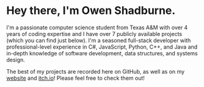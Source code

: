 # Hey there, I'm Owen Shadburne.

I'm a passionate computer science student from Texas A&M with over 4 years of coding expertise and I have over 7 publicly available projects (which you can find just below). I'm a seasoned full-stack developer with professional-level experience in C#, JavaScript, Python, C++, and Java and in-depth knowledge of software development, data structures, and systems design.

The best of my projects are recorded here on GitHub, as well as on my [website](https://cubetures.github.io) and [itch.io](https://cubetures.itch.io)! Please feel free to check them out!
